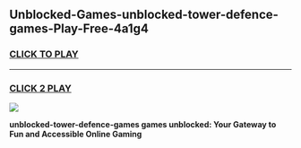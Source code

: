 
## Unblocked-Games-unblocked-tower-defence-games-Play-Free-4a1g4
<h3>
<a href="https://premium76.site?title=unblocked-tower-defence-games&ref=10A">CLICK TO PLAY</a></h3>
<hr>

<h3>
<a href="https://premium76.site?title=unblocked-tower-defence-games&ref=10A">CLICK 2 PLAY</a>
  
</h3>

<a href="https://premium76.site?title=unblocked-tower-defence-games&ref=10A"><img src="https://clearcache.store/games.png"></a>


**unblocked-tower-defence-games games unblocked: Your Gateway to Fun and Accessible Online Gaming**
